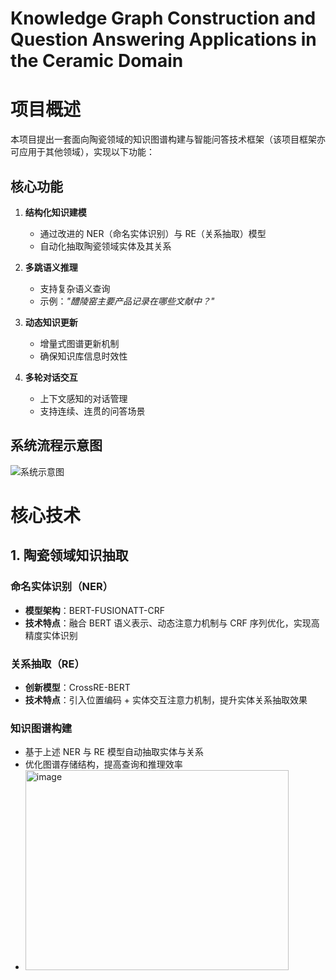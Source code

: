 # Knowledge Graph Construction and Question Answering Applications in the Ceramic Domain
# 项目概述

本项目提出一套面向陶瓷领域的知识图谱构建与智能问答技术框架（该项目框架亦可应用于其他领域），实现以下功能：

## 核心功能

1. **结构化知识建模**  
   - 通过改进的 NER（命名实体识别）与 RE（关系抽取）模型  
   - 自动化抽取陶瓷领域实体及其关系  

2. **多跳语义推理**  
   - 支持复杂语义查询  
   - 示例：*"醴陵窑主要产品记录在哪些文献中？"*  

3. **动态知识更新**  
   - 增量式图谱更新机制  
   - 确保知识库信息时效性  

4. **多轮对话交互**  
   - 上下文感知的对话管理  
   - 支持连续、连贯的问答场景  

## 系统流程示意图

![系统示意图](https://github.com/user-attachments/assets/b0ead2ff-5a8b-411b-bb21-65722aec37f6)

# 核心技术

## 1. 陶瓷领域知识抽取

### 命名实体识别（NER）
- **模型架构**：BERT-FUSIONATT-CRF  
- **技术特点**：融合 BERT 语义表示、动态注意力机制与 CRF 序列优化，实现高精度实体识别  

### 关系抽取（RE）
- **创新模型**：CrossRE-BERT  
- **技术特点**：引入位置编码 + 实体交互注意力机制，提升实体关系抽取效果  

### 知识图谱构建
- 基于上述 NER 与 RE 模型自动抽取实体与关系  
- 优化图谱存储结构，提高查询和推理效率
- <img width="421" height="320" alt="image" src="https://github.com/user-attachments/assets/61501dfc-a679-4141-81e6-57c562dd9d66" />


